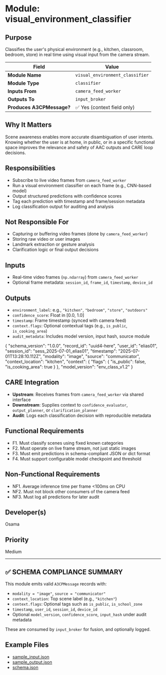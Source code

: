 # Module: visual_environment_classifier

## Purpose
Classifies the user's physical environment (e.g., kitchen, classroom, bedroom, store) in real time using visual input from the camera stream.

| Field                  | Value                                                |
|------------------------|------------------------------------------------------|
| **Module Name**        | `visual_environment_classifier`                      |
| **Module Type**        | `classifier`                                         |
| **Inputs From**        | `camera_feed_worker`                                 |
| **Outputs To**         | `input_broker`                                       |
| **Produces A3CPMessage?** | ✅ Yes (context field only)                        |


## Why It Matters
Scene awareness enables more accurate disambiguation of user intents. Knowing whether the user is at home, in public, or in a specific functional space improves the relevance and safety of AAC outputs and CARE loop decisions.

## Responsibilities
- Subscribe to live video frames from `camera_feed_worker`
- Run a visual environment classifier on each frame (e.g., CNN-based model)
- Output structured predictions with confidence scores
- Tag each prediction with timestamp and frame/session metadata
- Log classification output for auditing and analysis

## Not Responsible For
- Capturing or buffering video frames (done by `camera_feed_worker`)
- Storing raw video or user images
- Landmark extraction or gesture analysis
- Clarification logic or final output decisions

## Inputs
- Real-time video frames (`np.ndarray`) from `camera_feed_worker`
- Optional frame metadata: `session_id`, `frame_id`, `timestamp`, `device_id`

## Outputs
- `environment_label`: e.g., `"kitchen"`, `"bedroom"`, `"store"`, `"outdoors"`
- `confidence_score`: Float in [0.0, 1.0]
- `timestamp`: Frame timestamp (synced with camera feed)
- `context.flags`: Optional contextual tags (e.g., `is_public`, `is_cooking_area`)
- `audit_metadata`: Includes model version, input hash, source module

{
  "schema_version": "1.0.0",
  "record_id": "uuid4-here",
  "user_id": "elias01",
  "session_id": "sess_2025-07-01_elias01",
  "timestamp": "2025-07-01T13:28:10.112Z",
  "modality": "image",
  "source": "communicator",
  "context_location": "kitchen",
  "context": {
    "flags": {
      "is_public": false,
      "is_cooking_area": true
    }
  },
  "model_version": "env_class_v1.2"
}

## CARE Integration
- **Upstream**: Receives frames from `camera_feed_worker` via shared interface
- **Downstream**: Supplies context to `confidence_evaluator`, `output_planner`, or `clarification_planner`
- **Audit**: Logs each classification decision with reproducible metadata

## Functional Requirements
- F1. Must classify scenes using fixed known categories
- F2. Must operate on live frame stream, not just static images
- F3. Must emit predictions in schema-compliant JSON or dict format
- F4. Must support configurable model checkpoint and threshold

## Non-Functional Requirements
- NF1. Average inference time per frame <100ms on CPU
- NF2. Must not block other consumers of the camera feed
- NF3. Must log all predictions for later audit

## Developer(s)
Osama

## Priority
Medium

-------------------------------------------------------------------------------
✅ SCHEMA COMPLIANCE SUMMARY
-------------------------------------------------------------------------------

This module emits valid `A3CPMessage` records with:

- `modality = "image"`, `source = "communicator"`
- `context_location`: Top scene label (e.g., `"kitchen"`)
- `context.flags`: Optional tags such as `is_public`, `is_school_zone`
- `timestamp`, `user_id`, `session_id`, `device_id`
- Optional `model_version`, `confidence_score`, `input_hash` under audit metadata

These are consumed by `input_broker` for fusion, and optionally logged.


## Example Files
- [sample_input.json](./sample_input.json)
- [sample_output.json](./sample_output.json)
- [schema.json](./schema.json)
